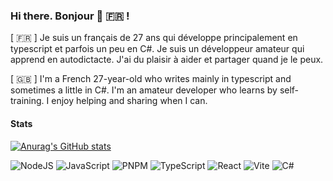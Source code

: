 ### Hi there. Bonjour 👋 🇫🇷 !


[ 🇫🇷 ]  Je suis un français de 27 ans qui développe principalement en typescript et parfois un peu en C#. Je suis un développeur amateur qui apprend en autodictacte. J'ai du plaisir à aider et partager quand je le peux.

[ 🇬🇧 ]  I'm a French 27-year-old who writes mainly in typescript and sometimes a little in C#. I'm an amateur developer who learns by self-training. I enjoy helping and sharing when I can.

#### Stats

[![Anurag's GitHub stats](https://github-readme-stats.vercel.app/api?username=florianv85&theme=dark)](https://github.com/anuraghazra/github-readme-stats)



![NodeJS](https://img.shields.io/badge/node.js-6DA55F?style=for-the-badge&logo=node.js&logoColor=white)
![JavaScript](https://img.shields.io/badge/javascript-%23323330.svg?style=for-the-badge&logo=javascript&logoColor=%23F7DF1E)
![PNPM](https://img.shields.io/badge/pnpm-%234a4a4a.svg?style=for-the-badge&logo=pnpm&logoColor=f69220)
![TypeScript](https://img.shields.io/badge/typescript-%23007ACC.svg?style=for-the-badge&logo=typescript&logoColor=white)
![React](https://img.shields.io/badge/react-%2320232a.svg?style=for-the-badge&logo=react&logoColor=%2361DAFB)
![Vite](https://img.shields.io/badge/vite-%23646CFF.svg?style=for-the-badge&logo=vite&logoColor=white)
![C#](https://img.shields.io/badge/c%23-%23239120.svg?style=for-the-badge&logo=c-sharp&logoColor=white)

<!--
**FlorianV85/FlorianV85** is a ✨ _special_ ✨ repository because its `README.md` (this file) appears on your GitHub profile.

Here are some ideas to get you started:

- 🔭 I’m currently working on ...
- 🌱 I’m currently learning ...
- 👯 I’m looking to collaborate on ...
- 🤔 I’m looking for help with ...
- 💬 Ask me about ...
- 📫 How to reach me: ...
- 😄 Pronouns: ...
- ⚡ Fun fact: ...
-->
